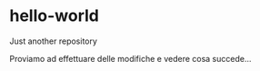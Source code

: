 # hello-world
Just another repository

Proviamo ad effettuare delle modifiche e vedere cosa succede...
